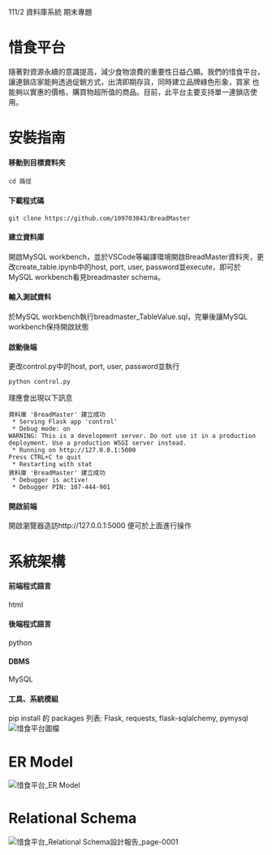 111/2 資料庫系統 期末專題
# 惜食平台
隨著對資源永續的意識提高，減少食物浪費的重要性日益凸顯。我們的惜食平台，讓連鎖店家能夠透過促銷方式，出清即期存貨，同時建立品牌綠色形象，買家
也能夠以實惠的價格，購買物超所值的商品。目前，此平台主要支持單一連鎖店使用。

# 安裝指南
#### 移動到目標資料夾
```
cd 路徑
```
#### 下載程式碼
```
git clone https://github.com/109703043/BreadMaster
```
#### 建立資料庫
開啟MySQL workbench，並於VSCode等編譯環境開啟BreadMaster資料夾，更改create_table.ipynb中的host, port, user, password並execute，即可於MySQL workbench看見breadmaster schema。
#### 輸入測試資料
於MySQL workbench執行breadmaster_TableValue.sql，完畢後讓MySQL workbench保持開啟狀態
#### 啟動後端
更改control.py中的host, port, user, password並執行  
```
python control.py
```
理應會出現以下訊息
```
資料庫 'BreadMaster' 建立成功  
 * Serving Flask app 'control'  
 * Debug mode: on  
WARNING: This is a development server. Do not use it in a production deployment. Use a production WSGI server instead.  
 * Running on http://127.0.0.1:5000  
Press CTRL+C to quit  
 * Restarting with stat  
資料庫 'BreadMaster' 建立成功  
 * Debugger is active!  
 * Debugger PIN: 107-444-901
 ```
#### 開啟前端
開啟瀏覽器造訪http://127.0.0.1:5000 便可於上面進行操作  

# 系統架構
#### 前端程式語言
html  
#### 後端程式語言
python  
#### DBMS
MySQL  
#### 工具、系統模組 
pip install 的 packages 列表: Flask, requests, flask-sqlalchemy, pymysql  
![惜食平台圖檔](https://github.com/109703043/BreadMaster/assets/132145188/cb5ecd41-bbbc-45c0-af1e-f352db5843ca)


# ER Model
![惜食平台_ER Model](https://github.com/109703043/BreadMaster/assets/132145188/c5492a1a-05e6-4554-8425-ea396f99af12)

# Relational Schema
![惜食平台_Relational Schema設計報告_page-0001](https://github.com/109703043/BreadMaster/assets/132145188/8d914165-3bd1-4d8d-8ce9-2b7fca3193bc)


